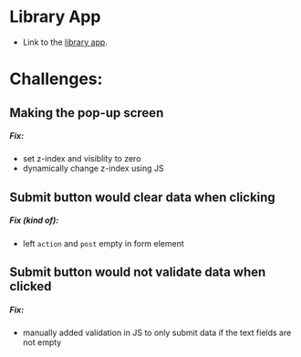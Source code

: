 # Library App
- Link to the [library app](https://awesomenessxp.github.io/library/).
# Challenges:
## Making the pop-up screen
##### Fix:
- set z-index and visiblity to zero
- dynamically change z-index using JS
## Submit button would clear data when clicking
##### Fix (kind of):
- left `action` and `post` empty in form element
## Submit button would not validate data when clicked
##### Fix:
- manually added validation in JS to only submit data if
    the text fields are not empty